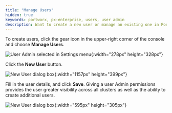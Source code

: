 ```yaml
---
title: "Manage Users"
hidden: true
keywords: portworx, px-enterprise, users, user admin
description: Want to create a new user or manage an existing one in Portworx Lighthouse? Follow these steps today.
---
```


To create users, click the gear icon in the upper-right corner of the console and choose **Manage Users**.

![User Admin selected in Settings menu](/img/settings-user-admin-updated.png "User Admin selected in Settings menu"){:width="278px" height="328px"}

Click the **New User** button.

![New User dialog box](/img/settings-new-user-updated.png "New User dialog box"){:width="1157px" height="399px"}

Fill in the user details, and click **Save**. Giving a user Admin permissions provides the user greater visibility across all clusters as well as the ability to create additional users.

![New User dialog box](/img/settings-new-user-creation.png "New User dialog box"){:width="595px" height="305px"}
